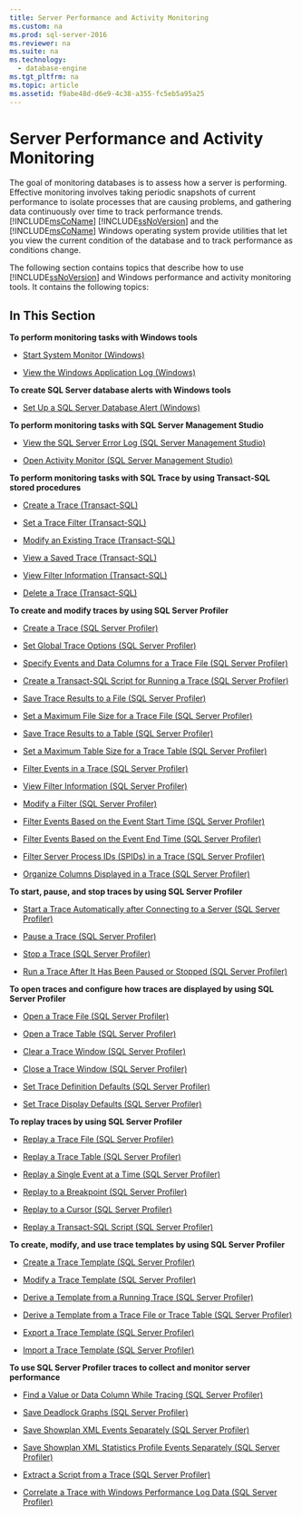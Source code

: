 ```yaml
---
title: Server Performance and Activity Monitoring
ms.custom: na
ms.prod: sql-server-2016
ms.reviewer: na
ms.suite: na
ms.technology: 
  - database-engine
ms.tgt_pltfrm: na
ms.topic: article
ms.assetid: f9abe48d-d6e9-4c38-a355-fc5eb5a95a25
---
```

# Server Performance and Activity Monitoring
  The goal of monitoring databases is to assess how a server is performing. Effective monitoring involves taking periodic snapshots of current performance to isolate processes that are causing problems, and gathering data continuously over time to track performance trends. [!INCLUDE[msCoName](../../Token\Other/msCoName_md.md)] [!INCLUDE[ssNoVersion](../../Token\Other/ssNoVersion_md.md)] and the [!INCLUDE[msCoName](../../Token\Other/msCoName_md.md)] Windows operating system provide utilities that let you view the current condition of the database and to track performance as conditions change.  
  
 The following section contains topics that describe how to use [!INCLUDE[ssNoVersion](../../Token\Other/ssNoVersion_md.md)] and Windows performance and activity monitoring tools. It contains the following topics:  
  
## In This Section  
 **To perform monitoring tasks with Windows tools**  
  
-   [Start System Monitor &#40;Windows&#41;](../../Topics\TopicNameNotContainA/Start-System-Monitor--Windows-.md)  
  
-   [View the Windows Application Log &#40;Windows&#41;](../../Topics\TopicNameNotContainA/View-the-Windows-Application-Log--Windows-.md)  
  
 **To create SQL Server database alerts with Windows tools**  
  
-   [Set Up a SQL Server Database Alert &#40;Windows&#41;](../../Topics\TopicNameContainA/Set-Up-a-SQL-Server-Database-Alert--Windows-.md)  
  
 **To perform monitoring tasks with SQL Server Management Studio**  
  
-   [View the SQL Server Error Log &#40;SQL Server Management Studio&#41;](../../Topics\TopicNameNotContainA/View-the-SQL-Server-Error-Log--SQL-Server-Management-Studio-.md)  
  
-   [Open Activity Monitor &#40;SQL Server Management Studio&#41;](../../Topics\TopicNameNotContainA/Open-Activity-Monitor--SQL-Server-Management-Studio-.md)  
  
 **To perform monitoring tasks with SQL Trace by using Transact\-SQL stored procedures**  
  
-   [Create a Trace &#40;Transact-SQL&#41;](../../Topics\TopicNameContainA/Create-a-Trace--Transact-SQL-.md)  
  
-   [Set a Trace Filter &#40;Transact-SQL&#41;](../../Topics\TopicNameContainA/Set-a-Trace-Filter--Transact-SQL-.md)  
  
-   [Modify an Existing Trace &#40;Transact-SQL&#41;](../../Topics\TopicNameNotContainA/Modify-an-Existing-Trace--Transact-SQL-.md)  
  
-   [View a Saved Trace &#40;Transact-SQL&#41;](../../Topics\TopicNameContainA/View-a-Saved-Trace--Transact-SQL-.md)  
  
-   [View Filter Information &#40;Transact-SQL&#41;](../../Topics\TopicNameNotContainA/View-Filter-Information--Transact-SQL-.md)  
  
-   [Delete a Trace &#40;Transact-SQL&#41;](../../Topics\TopicNameContainA/Delete-a-Trace--Transact-SQL-.md)  
  
 **To create and modify traces by using SQL Server Profiler**  
  
-   [Create a Trace &#40;SQL Server Profiler&#41;](../../Topics\TopicNameContainA/Create-a-Trace--SQL-Server-Profiler-.md)  
  
-   [Set Global Trace Options &#40;SQL Server Profiler&#41;](../../Topics\TopicNameNotContainA/Set-Global-Trace-Options--SQL-Server-Profiler-.md)  
  
-   [Specify Events and Data Columns for a Trace File &#40;SQL Server Profiler&#41;](../../Topics\TopicNameContainA/Specify-Events-and-Data-Columns-for-a-Trace-File--SQL-Server-Profiler-.md)  
  
-   [Create a Transact-SQL Script for Running a Trace &#40;SQL Server Profiler&#41;](../../Topics\TopicNameContainA/Create-a-Transact-SQL-Script-for-Running-a-Trace--SQL-Server-Profiler-.md)  
  
-   [Save Trace Results to a File &#40;SQL Server Profiler&#41;](../../Topics\TopicNameContainA/Save-Trace-Results-to-a-File--SQL-Server-Profiler-.md)  
  
-   [Set a Maximum File Size for a Trace File &#40;SQL Server Profiler&#41;](../../Topics\TopicNameContainA/Set-a-Maximum-File-Size-for-a-Trace-File--SQL-Server-Profiler-.md)  
  
-   [Save Trace Results to a Table &#40;SQL Server Profiler&#41;](../../Topics\TopicNameContainA/Save-Trace-Results-to-a-Table--SQL-Server-Profiler-.md)  
  
-   [Set a Maximum Table Size for a Trace Table &#40;SQL Server Profiler&#41;](../../Topics\TopicNameContainA/Set-a-Maximum-Table-Size-for-a-Trace-Table--SQL-Server-Profiler-.md)  
  
-   [Filter Events in a Trace &#40;SQL Server Profiler&#41;](../../Topics\TopicNameContainA/Filter-Events-in-a-Trace--SQL-Server-Profiler-.md)  
  
-   [View Filter Information &#40;SQL Server Profiler&#41;](../../Topics\TopicNameNotContainA/View-Filter-Information--SQL-Server-Profiler-.md)  
  
-   [Modify a Filter &#40;SQL Server Profiler&#41;](../../Topics\TopicNameContainA/Modify-a-Filter--SQL-Server-Profiler-.md)  
  
-   [Filter Events Based on the Event Start Time &#40;SQL Server Profiler&#41;](../../Topics\TopicNameNotContainA/Filter-Events-Based-on-the-Event-Start-Time--SQL-Server-Profiler-.md)  
  
-   [Filter Events Based on the Event End Time &#40;SQL Server Profiler&#41;](../../Topics\TopicNameNotContainA/Filter-Events-Based-on-the-Event-End-Time--SQL-Server-Profiler-.md)  
  
-   [Filter Server Process IDs &#40;SPIDs&#41; in a Trace &#40;SQL Server Profiler&#41;](../../Topics\TopicNameContainA/Filter-Server-Process-IDs--SPIDs--in-a-Trace--SQL-Server-Profiler-.md)  
  
-   [Organize Columns Displayed in a Trace &#40;SQL Server Profiler&#41;](../../Topics\TopicNameContainA/Organize-Columns-Displayed-in-a-Trace--SQL-Server-Profiler-.md)  
  
 **To start, pause, and stop traces by using SQL Server Profiler**  
  
-   [Start a Trace Automatically after Connecting to a Server &#40;SQL Server Profiler&#41;](../../Topics\TopicNameContainA/Start-a-Trace-Automatically-after-Connecting-to-a-Server--SQL-Server-Profiler-.md)  
  
-   [Pause a Trace &#40;SQL Server Profiler&#41;](../../Topics\TopicNameContainA/Pause-a-Trace--SQL-Server-Profiler-.md)  
  
-   [Stop a Trace &#40;SQL Server Profiler&#41;](../../Topics\TopicNameContainA/Stop-a-Trace--SQL-Server-Profiler-.md)  
  
-   [Run a Trace After It Has Been Paused or Stopped &#40;SQL Server Profiler&#41;](../../Topics\TopicNameContainA/Run-a-Trace-After-It-Has-Been-Paused-or-Stopped--SQL-Server-Profiler-.md)  
  
 **To open traces and configure how traces are displayed by using SQL Server Profiler**  
  
-   [Open a Trace File &#40;SQL Server Profiler&#41;](../../Topics\TopicNameContainA/Open-a-Trace-File--SQL-Server-Profiler-.md)  
  
-   [Open a Trace Table &#40;SQL Server Profiler&#41;](../../Topics\TopicNameContainA/Open-a-Trace-Table--SQL-Server-Profiler-.md)  
  
-   [Clear a Trace Window &#40;SQL Server Profiler&#41;](../../Topics\TopicNameContainA/Clear-a-Trace-Window--SQL-Server-Profiler-.md)  
  
-   [Close a Trace Window &#40;SQL Server Profiler&#41;](../../Topics\TopicNameContainA/Close-a-Trace-Window--SQL-Server-Profiler-.md)  
  
-   [Set Trace Definition Defaults &#40;SQL Server Profiler&#41;](../../Topics\TopicNameNotContainA/Set-Trace-Definition-Defaults--SQL-Server-Profiler-.md)  
  
-   [Set Trace Display Defaults &#40;SQL Server Profiler&#41;](../../Topics\TopicNameNotContainA/Set-Trace-Display-Defaults--SQL-Server-Profiler-.md)  
  
 **To replay traces by using SQL Server Profiler**  
  
-   [Replay a Trace File &#40;SQL Server Profiler&#41;](../../Topics\TopicNameContainA/Replay-a-Trace-File--SQL-Server-Profiler-.md)  
  
-   [Replay a Trace Table &#40;SQL Server Profiler&#41;](../../Topics\TopicNameContainA/Replay-a-Trace-Table--SQL-Server-Profiler-.md)  
  
-   [Replay a Single Event at a Time &#40;SQL Server Profiler&#41;](../../Topics\TopicNameContainA/Replay-a-Single-Event-at-a-Time--SQL-Server-Profiler-.md)  
  
-   [Replay to a Breakpoint &#40;SQL Server Profiler&#41;](../../Topics\TopicNameContainA/Replay-to-a-Breakpoint--SQL-Server-Profiler-.md)  
  
-   [Replay to a Cursor &#40;SQL Server Profiler&#41;](../../Topics\TopicNameContainA/Replay-to-a-Cursor--SQL-Server-Profiler-.md)  
  
-   [Replay a Transact-SQL Script &#40;SQL Server Profiler&#41;](../../Topics\TopicNameContainA/Replay-a-Transact-SQL-Script--SQL-Server-Profiler-.md)  
  
 **To create, modify, and use trace templates by using SQL Server Profiler**  
  
-   [Create a Trace Template &#40;SQL Server Profiler&#41;](../../Topics\TopicNameContainA/Create-a-Trace-Template--SQL-Server-Profiler-.md)  
  
-   [Modify a Trace Template &#40;SQL Server Profiler&#41;](../../Topics\TopicNameContainA/Modify-a-Trace-Template--SQL-Server-Profiler-.md)  
  
-   [Derive a Template from a Running Trace &#40;SQL Server Profiler&#41;](../../Topics\TopicNameContainA/Derive-a-Template-from-a-Running-Trace--SQL-Server-Profiler-.md)  
  
-   [Derive a Template from a Trace File or Trace Table &#40;SQL Server Profiler&#41;](../../Topics\TopicNameContainA/Derive-a-Template-from-a-Trace-File-or-Trace-Table--SQL-Server-Profiler-.md)  
  
-   [Export a Trace Template &#40;SQL Server Profiler&#41;](../../Topics\TopicNameContainA/Export-a-Trace-Template--SQL-Server-Profiler-.md)  
  
-   [Import a Trace Template &#40;SQL Server Profiler&#41;](../../Topics\TopicNameContainA/Import-a-Trace-Template--SQL-Server-Profiler-.md)  
  
 **To use SQL Server Profiler traces to collect and monitor server performance**  
  
-   [Find a Value or Data Column While Tracing &#40;SQL Server Profiler&#41;](../../Topics\TopicNameContainA/Find-a-Value-or-Data-Column-While-Tracing--SQL-Server-Profiler-.md)  
  
-   [Save Deadlock Graphs &#40;SQL Server Profiler&#41;](../../Topics\TopicNameNotContainA/Save-Deadlock-Graphs--SQL-Server-Profiler-.md)  
  
-   [Save Showplan XML Events Separately &#40;SQL Server Profiler&#41;](../../Topics\TopicNameNotContainA/Save-Showplan-XML-Events-Separately--SQL-Server-Profiler-.md)  
  
-   [Save Showplan XML Statistics Profile Events Separately &#40;SQL Server Profiler&#41;](../../Topics\TopicNameNotContainA/Save-Showplan-XML-Statistics-Profile-Events-Separately--SQL-Server-Profiler-.md)  
  
-   [Extract a Script from a Trace &#40;SQL Server Profiler&#41;](../../Topics\TopicNameContainA/Extract-a-Script-from-a-Trace--SQL-Server-Profiler-.md)  
  
-   [Correlate a Trace with Windows Performance Log Data &#40;SQL Server Profiler&#41;](../../Topics\TopicNameContainA/Correlate-a-Trace-with-Windows-Performance-Log-Data--SQL-Server-Profiler-.md)  
  
  